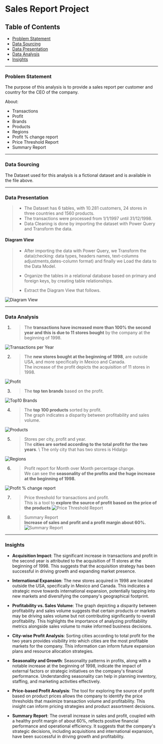# Sales Report Project


## Table of Contents

* [Problem Statement](#problem-statement)
* [Data Sourcing](#data-sourcing)
* [Data Presentation](#data-presentation)
* [Data Analysis](#data-analysis)
* [Insights](#insights)
- - - -
### Problem Statement

The purpose of this analysis is to provide a sales report per customer and country for the CEO of the company.

About:
* Transactions
* Profit
* Brands
* Products
* Regions
* Profit % change report
* Price Threshold Report
* Summary Report


- - - -
### Data Sourcing

The Dataset used for this analysis is a fictional dataset  and is available in the file above.

- - - -

### Data Presentation

> * The Dataset has 6 tables, with 10.281 customers, 24 stores in three countries and 1560 products.
> * The transactions were processed from 1/1/1997 until 31/12/1998.
> * Data Cleaning is done by importing the dataset with Power Query and Transform the data.


#### Diagram View

  > * After importing the data with Power Query, we Transform the data(checking: data types, headers names, text-columns adjustments,dates-column format)
  > and finally we Load the data to the Data Model.
  >
  > * Organize the tables in a relational database based on primary and foreign keys, by creating table relationships.
  >   
  > * Extract the Diagram View that follows.

 ![Diagram View](https://github.com/RoulaNtinou/Excel/blob/2e9fdf2b83f882ebcde8f1467f514701958ae909/DiagramView.png)

- - - -
### Data Analysis


1. >  The **transactions have increased more than 100% the second year and this is due to 11 stores bought** by the company at the beginning of 1998.
 
  
  ![Transactions per Year](https://github.com/RoulaNtinou/Excel/blob/313b0f92253cd9068bee5cbe1cda1a0cd5a38dc2/Transactions.png)


2. > The **new stores bought at the beginning of 1998**, are outside USA, and more specifically in Mexico and Canada.\
   > The increase of the profit depicts the acquisition of 11 stores in 1998.	


  ![Profit](https://github.com/RoulaNtinou/Excel/blob/7d964af56d42ffde0bc633d8eae04b90264ad6b0/Profit.png)
 


3. > The **top ten brands** based on the profit.

 ![Top10 Brands](https://github.com/RoulaNtinou/Excel/blob/7e79938b66b092370592b21d39e2feb06a1b302c/TopBrands.png)
  
  
 



4. > The **top 100 products** sorted by profit.\
   > The graph indicates a disparity between profitability and sales volume.	

![Products](https://github.com/RoulaNtinou/Excel/blob/7a51693037941635309d21b5619d695b4c437c02/Products.png)


5. > Stores per city, profit and year.\
   > The **cities are sorted according to the total profit for the two years**. \ 
   > The only city that has two stores is Hidalgo
   
 ![Regions](https://github.com/RoulaNtinou/Excel/blob/29ab2c3ffd74b95b2fa1848fb7978a79e5c0adf9/CitiesProfit.png)


6. > Profit report for Month over Month percentage change.\
   > We can see the **seasonality of the profits and the huge increase at the beginning of 1998.**

![Profit % change report](https://github.com/RoulaNtinou/Excel/blob/f514b0a05db5585e2bcbce2ebcd2e131b2202012/ProfitChange.png)

7. > Price threshold for transactions and profit.\
   > This is a tool to **explore the source of profit based on the price of the products**
 ![Price Threshold Report](https://github.com/RoulaNtinou/Excel/blob/5d37a4343124cae0b24d032d8f0d25141b1e3efb/PriceThreshold.png)

8. > Summary Report\
   > **Increase of sales and profit and a profit margin about 60%.**
![Summary Report](https://github.com/RoulaNtinou/Excel/blob/988534207e5a02df28b4dac4212ae6d9d90be4de/SummaryTable.png)
   

- - - -

### Insights

* **Acquisition Impact**: The significant increase in transactions and profit in the second year is attributed to the acquisition of 11 stores at the beginning of 1998. This suggests that the acquisition strategy has been successful in driving growth and expanding market presence.

* **International Expansion**: The new stores acquired in 1998 are located outside the USA, specifically in Mexico and Canada. This indicates a strategic move towards international expansion, potentially tapping into new markets and diversifying the company's geographical footprint.
  
* **Profitability vs. Sales Volume**: The graph depicting a disparity between profitability and sales volume suggests that certain products or markets may be driving sales volume but not contributing significantly to overall profitability. This highlights the importance of analyzing profitability metrics alongside sales volume to make informed business decisions.
  
* **City-wise Profit Analysis**: Sorting cities according to total profit for the two years provides visibility into which cities are the most profitable markets for the company. This information can inform future expansion plans and resource allocation strategies.
  
* **Seasonality and Growth**: Seasonality patterns in profits, along with a notable increase at the beginning of 1998, indicate the impact of external factors or strategic initiatives on the company's financial performance. Understanding seasonality can help in planning inventory, staffing, and marketing activities effectively.
  
* **Price-based Profit Analysis**: The tool for exploring the source of profit based on product prices allows the company to identify the price thresholds that maximize transaction volume and profitability. This insight can inform pricing strategies and product assortment decisions.
  
* **Summary Report**: The overall increase in sales and profit, coupled with a healthy profit margin of about 60%, reflects positive financial performance and operational efficiency. It suggests that the company's strategic decisions, including acquisitions and international expansion, have been successful in driving growth and profitability.

